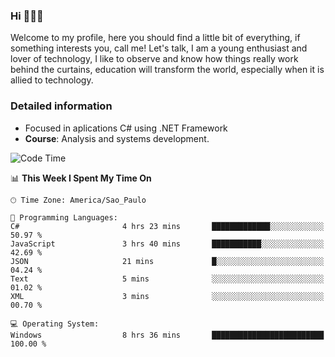 


### Hi 🙋🏽‍♂️

Welcome to my profile, here you should find a little bit of everything, if something interests you, call me! Let's talk,
I am a young enthusiast and lover of technology, I like to observe and know how things really work behind the curtains, 
education will transform the world, especially when it is allied to technology.

### Detailed information
* Focused in aplications C# using .NET Framework
* **Course**: Analysis and systems development.

<!--START_SECTION:waka-->
![Code Time](http://img.shields.io/badge/Code%20Time-366%20hrs%2029%20mins-blue)

📊 **This Week I Spent My Time On** 

```text
🕑︎ Time Zone: America/Sao_Paulo

💬 Programming Languages: 
C#                       4 hrs 23 mins       █████████████░░░░░░░░░░░░   50.97 % 
JavaScript               3 hrs 40 mins       ███████████░░░░░░░░░░░░░░   42.69 % 
JSON                     21 mins             █░░░░░░░░░░░░░░░░░░░░░░░░   04.24 % 
Text                     5 mins              ░░░░░░░░░░░░░░░░░░░░░░░░░   01.02 % 
XML                      3 mins              ░░░░░░░░░░░░░░░░░░░░░░░░░   00.70 % 

💻 Operating System: 
Windows                  8 hrs 36 mins       █████████████████████████   100.00 % 
```


<!--END_SECTION:waka-->


